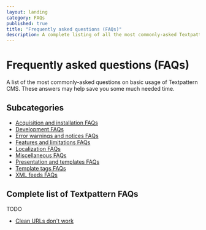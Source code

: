 ```yaml
---
layout: landing
category: FAQs
published: true
title: "Frequently asked questions (FAQs)"
description: A complete listing of all the most commonly-asked Textpattern questions.
---
```


# Frequently asked questions (FAQs)

A list of the most commonly-asked questions on basic usage of Textpattern CMS. These answers may help save you some much needed time.

## Subcategories

* [Acquisition and installation FAQs](acquisition-and-installation-faqs)
* [Development FAQs](development-faqs)
* [Error warnings and notices FAQs](error-warnings-and-notices-faqs)
* [Features and limitations FAQs](features-and-limitations-faqs)
* [Localization FAQs](localization-faqs)
* [Miscellaneous FAQs](miscellaneous-faqs)
* [Presentation and templates FAQs](presentation-and-templates-faqs)
* [Template tags FAQs](template-tags-faqs)
* [XML feeds FAQs](xml-feeds-faqs)

## Complete list of Textpattern FAQs

TODO

* [Clean URLs don't work](404-error-when-linking-to-article-pages)
